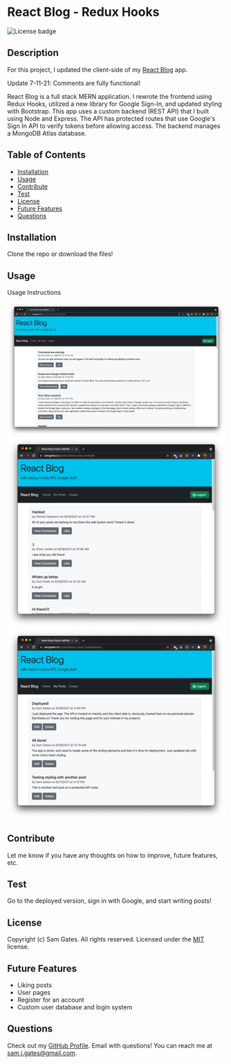 # React Blog - Redux Hooks

![License badge](https://img.shields.io/badge/license-MIT-green)

## Description

For this project, I updated the client-side of my [React Blog](https://github.com/sg0703/React_Blog) app.

Update 7-11-21: Comments are fully functional!

React Blog is a full stack MERN application. I rewrote the frontend using Redux Hooks, utilized a new library for Google Sign-In, and updated styling with Bootstrap. This app uses a custom backend (REST API) that I built using Node and Express. The API has protected routes that use Google's Sign In API to verify tokens before allowing access. The backend manages a MongoDB Atlas database.

## Table of Contents

- [Installation](#installation)
- [Usage](#usage)
- [Contribute](#contribute)
- [Test](#test)
- [License](#license)
- [Future Features](#future-features)
- [Questions](#questions)

## Installation

Clone the repo or download the files!

## Usage

Usage Instructions

![Screenshot 1](readme/screen1.png)
![Screenshot 2](readme/screen2.png)
![Screenshot 3](readme/screen3.png)

## Contribute

Let me know if you have any thoughts on how to improve, future features, etc.

## Test

Go to the deployed version, sign in with Google, and start writing posts!

## License

Copyright (c) Sam Gates. All rights reserved.
Licensed under the [MIT](https://opensource.org/licenses/MIT) license.

## Future Features

- Liking posts
- User pages
- Register for an account
- Custom user database and login system

## Questions

Check out my [GitHub Profile](https://github.com/sg0703). Email with questions! You can reach me at sam.j.gates@gmail.com.
